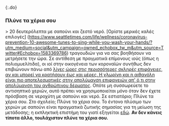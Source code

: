 {:.do}
### Πλύνε τα χέρια σου

\> 20 δευτερόλεπτα με σαπούνι και ζεστό νερό. [Ορίστε μερικές καλές επιλογές] (https://www.seattletimes.com/life/wellness/coronavirus-prevention-10-awesome-tunes-to-sing-while-you-wash-your-hands/?utm_medium=social&utm_campaign=owned_echobox_tw_m&utm_source=Twitter#Echobox=1583369786) τραγουδιών για να σας βοηθήσουν να μετρήσετε την ώρα. Σε αντίθεση με πραγματικά επίμονους ιούς (όπως η πολιομυελίτιδα), οι ιοί στην οικογένεια των κοροναϊών συνήθως δεν επιβιώνουν πάνω από [λίγες ώρες στις περισσότερες σκληρές επιφάνειες, αν και μπορεί να κρατήσουν έως και μέρες. Η χλωρίνη και η αιθανόλη είναι πιο αποτελεσματικές στην απολύμανση επιφανειών απ' ό,τι στην απολύμανση του ανθρώπινου δέρματος](https://www.journalofhospitalinfection.com/article/S0195-6701(20)30046-3/fulltext). Οπότε μη συσσωρεύετε το αντισηπτικό χεριών, αυτό πρέπει να χρησιμοποιείται μόνο όταν δεν έχετε πρόσβαση σε νεροχύτη με σαπούνι και νερό. Σε εστιατόριο; Πλύνε τα χέρια σου. Στο σχολείο; Πλύνε τα χέρια σου. Το έντονο πλύσιμο των χεριών με σαπούνι είναι πραγματικά ζωτικής σημασίας για τη μείωση της μετάδοσης; η εκπληκτική επιστήμη του γιατί εξηγείται [εδώ](https://twitter.com/PalliThordarson/status/1236549305189597189).
**Αν δεν κάνεις τίποτα άλλο, τουλάχιστον πλύνε τα χέρια σου.**
